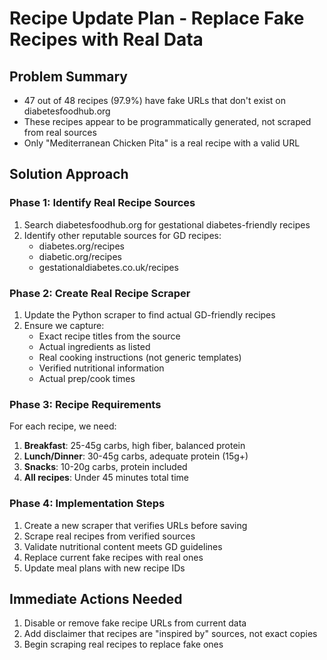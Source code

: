 # Recipe Update Plan - Replace Fake Recipes with Real Data

## Problem Summary
- 47 out of 48 recipes (97.9%) have fake URLs that don't exist on diabetesfoodhub.org
- These recipes appear to be programmatically generated, not scraped from real sources
- Only "Mediterranean Chicken Pita" is a real recipe with a valid URL

## Solution Approach

### Phase 1: Identify Real Recipe Sources
1. Search diabetesfoodhub.org for gestational diabetes-friendly recipes
2. Identify other reputable sources for GD recipes:
   - diabetes.org/recipes
   - diabetic.org/recipes
   - gestationaldiabetes.co.uk/recipes

### Phase 2: Create Real Recipe Scraper
1. Update the Python scraper to find actual GD-friendly recipes
2. Ensure we capture:
   - Exact recipe titles from the source
   - Actual ingredients as listed
   - Real cooking instructions (not generic templates)
   - Verified nutritional information
   - Actual prep/cook times

### Phase 3: Recipe Requirements
For each recipe, we need:
1. **Breakfast**: 25-45g carbs, high fiber, balanced protein
2. **Lunch/Dinner**: 30-45g carbs, adequate protein (15g+)
3. **Snacks**: 10-20g carbs, protein included
4. **All recipes**: Under 45 minutes total time

### Phase 4: Implementation Steps
1. Create a new scraper that verifies URLs before saving
2. Scrape real recipes from verified sources
3. Validate nutritional content meets GD guidelines
4. Replace current fake recipes with real ones
5. Update meal plans with new recipe IDs

## Immediate Actions Needed
1. Disable or remove fake recipe URLs from current data
2. Add disclaimer that recipes are "inspired by" sources, not exact copies
3. Begin scraping real recipes to replace fake ones